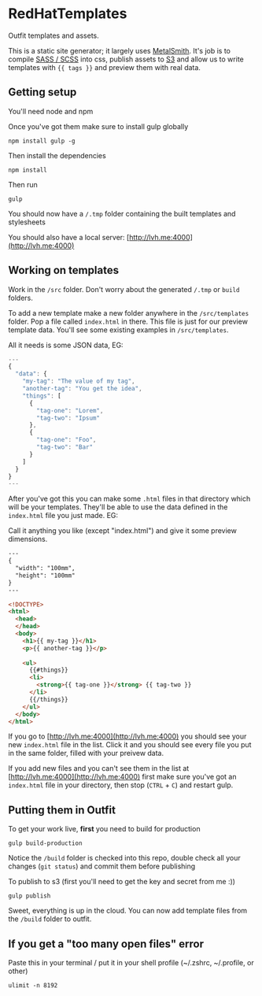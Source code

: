 RedHatTemplates
===============

Outfit templates and assets.

This is a static site generator; it largely uses [MetalSmith](http://www.metalsmith.io/). It's job is to compile [SASS / SCSS](http://sass-lang.com/) into css, publish assets to [S3](http://aws.amazon.com/s3/) and allow us to write templates with `{{ tags }}` and preview them with real data.

## Getting setup

You'll need node and npm

Once you've got them make sure to install gulp globally

```
npm install gulp -g
```

Then install the dependencies

```
npm install
```

Then run
```
gulp
```

You should now have a `/.tmp` folder containing the built templates and stylesheets

You should also have a local server: [http://lvh.me:4000](http://lvh.me:4000)

## Working on templates

Work in the `/src` folder. Don't worry about the generated `/.tmp` or `build` folders. 

To add a new template make a new folder anywhere in the `/src/templates` folder. Pop a file called `index.html` in there. This file is just for our preview template data. You'll see some existing examples in `/src/templates`. 

All it needs is some JSON data, EG:

```javascript
---
{
  "data": {
    "my-tag": "The value of my tag",
    "another-tag": "You get the idea",
    "things": [
      { 
        "tag-one": "Lorem", 
        "tag-two": "Ipsum"
      },
      { 
        "tag-one": "Foo", 
        "tag-two": "Bar"
      }
    ]
  }
}
---
```

After you've got this you can make some `.html` files in that directory which will be your templates. They'll be able to use the data defined in the `index.html` file you just made. EG:

Call it anything you like (except "index.html") and give it some preview dimensions.

```html
---
{
  "width": "100mm",
  "height": "100mm"
}
---

<!DOCTYPE>
<html>
  <head>
  </head>
  <body>
    <h1>{{ my-tag }}</h1>
    <p>{{ another-tag }}</p>
    
    <ul>
      {{#things}}
      <li>
        <strong>{{ tag-one }}</strong> {{ tag-two }}
      </li>
      {{/things}}
    </ul>
  </body>
</html>
```

If you go to [http://lvh.me:4000](http://lvh.me:4000) you should see your new `index.html` file in the list. Click it and you should see every file you put in the same folder, filled with your preivew data.

If you add new files and you can't see them in the list at  [http://lvh.me:4000](http://lvh.me:4000) first make sure you've got an `index.html` file in your directory, then stop (`CTRL` + `C`) and restart gulp.


## Putting them in Outfit

To get your work live, **first** you need to build for production
```
gulp build-production
```

Notice the `/build` folder is checked into this repo, double check all your changes (`git status`) and commit them before publishing

To publish to s3 (first you'll need to get the key and secret from me :))
```
gulp publish
```

Sweet, everything is up in the cloud. You can now add template files from the `/build` folder to outfit.

## If you get a "too many open files" error

Paste this in your terminal / put it in your shell profile (~/.zshrc, ~/.profile, or other)

```
ulimit -n 8192
```
